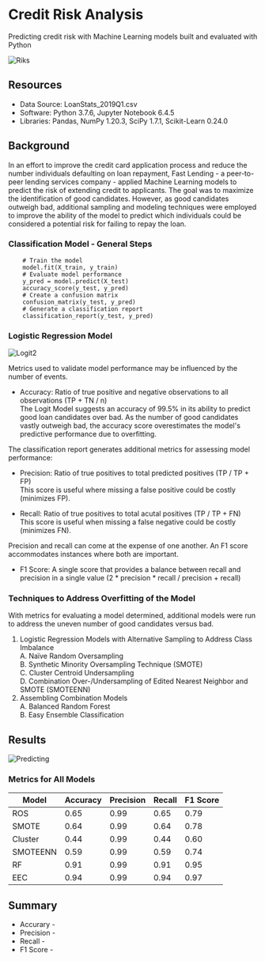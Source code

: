 
# Credit Risk Analysis
Predicting credit risk with Machine Learning models built and evaluated with Python

![Riks](https://user-images.githubusercontent.com/30667001/163343687-c8d26e19-66d9-40da-9b66-735c59abda88.png)

## Resources
- Data Source: LoanStats_2019Q1.csv
- Software: Python 3.7.6, Jupyter Notebook 6.4.5 
- Libraries: Pandas, NumPy 1.20.3, SciPy 1.7.1, Scikit-Learn 0.24.0

## Background
In an effort to improve the credit card application process and reduce the number individuals defaulting on loan repayment, Fast Lending - a peer-to-peer lending services company - applied Machine Learning models to predict the risk of extending credit to applicants. The goal was to maximize the identification of good candidates. However, as good candidates outweigh bad, additional sampling and modeling techniques were employed to improve the ability of the model to predict which individuals could be considered a potential risk for failing to repay the loan.

### Classification Model - General Steps
        # Train the model
        model.fit(X_train, y_train)
        # Evaluate model performance
        y_pred = model.predict(X_test)
        accuracy_score(y_test, y_pred)
        # Create a confusion matrix
        confusion_matrix(y_test, y_pred)
        # Generate a classification report
        classification_report(y_test, y_pred)

### Logistic Regression Model
![Logit2](https://user-images.githubusercontent.com/30667001/162936618-9c49a89a-cb0e-48c1-a607-6786512d4c7c.png)

Metrics used to validate model performance may be influenced by the number of events.
* Accuracy: Ratio of true positive and negative observations to all observations (TP + TN / n) </br>
  The Logit Model suggests an accuracy of 99.5% in its ability to predict good loan candidates over bad. As the number of good candidates vastly outweigh bad, the accuracy score overestimates the model's predictive performance due to overfitting. </br>

The classification report generates additional metrics for assessing model performance:
* Precision: Ratio of true positives to total predicted positives (TP / TP + FP) </br>
  This score is useful where missing a false positive could be costly (minimizes FP).</br>
  
* Recall: Ratio of true positives to total acutal positives (TP / TP + FN) </br>
  This score is useful when missing a false negative could be costly (minimizes FN).

Precision and recall can come at the expense of one another. An F1 score accommodates instances where both are important.
* F1 Score: A single score that provides a balance between recall and precision in a single value (2 * precision * recall / precision + recall)</br>

### Techniques to Address Overfitting of the Model
With metrics for evaluating a model determined, additional models were run to address the uneven number of good candidates versus bad.
1. Logistic Regression Models with Alternative Sampling to Address Class Imbalance </br>
   A. Naïve Random Oversampling </br>
   B. Synthetic Minority Oversampling Technique (SMOTE) </br>
   C. Cluster Centroid Undersampling </br>
   D. Combination Over-/Undersampling of Edited Nearest Neighbor and SMOTE (SMOTEENN)
2. Assembling Combination Models </br>
   A. Balanced Random Forest </br>
   B. Easy Ensemble Classification

## Results
![Predicting](https://user-images.githubusercontent.com/30667001/162927741-2d63d54a-f549-44b1-8fd7-30dfe83a851c.png)

### Metrics for All Models
| Model    | Accuracy | Precision | Recall     | F1 Score |
|----------|----------|-----------|------------|----------|
| ROS      | 0.65     | 0.99      | 0.65       | 0.79     |
| SMOTE    | 0.64     | 0.99      | 0.64       | 0.78     |
| Cluster  | 0.44     | 0.99      | 0.44       | 0.60     |
| SMOTEENN | 0.59     | 0.99      | 0.59       | 0.74     |
| RF       | 0.91     | 0.99      | 0.91       | 0.95     |
| EEC      | 0.94     | 0.99      | 0.94       | 0.97     |

## Summary

* Accurary - 
* Precision - 
* Recall - 
* F1 Score - 